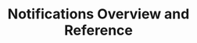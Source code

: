 ---
title: Notifications Overview and Reference
permalink: /account-security/notifications
keywords: notifications, manage notifications, email notifications, email messages, notify, notify me 
summary: "Learn about how in-app and email notifications work in Stitch."

layout: general
key: "notification-settings"
toc: true

type: "notifications"
weight: 1

intro: |
  {% include misc/data-files.html %}
  {% include misc/icons.html %}
  {% assign notifications = site.data.stitch.notifications %}

  To ensure you're kept in the loop when Stitch encounters issues, Stitch will trigger in-app and email notifications.

  In this guide, we'll cover:

  {% for section in page.sections %}
  - [{{ section.summary }}](#{{ section.anchor }})
  {% endfor %}

sections:
  - title: "Notification levels"
    anchor: "notification-levels"
    summary: "Notification urgency levels"
    content: |
      {% assign notification-levels = notifications.common.levels %}
      Stitch notifications are assigned levels of urgency as follows:

      {% for level in notification-levels.all %}
      - {{ level.icon | flatify | replace:"TOOLTIP",level.name }} **{{ level.name }}** - {{ level.description | flatify }} **For example:** {{ level.example | flatify }}
      {% endfor %}

      Refer to the [Notification reference section](#notification-reference) for more info about the issues that trigger notifications and the level assigned to each issue.

  - title: "Notification categories"
    anchor: "notification-categories"
    summary: "Stitch's notification categories"
    content: |
      {% assign notification-categories = notifications.common.categories %}

      Stitch notifications are grouped into the following categories:

      {% for category in notification-categories %}
      - **{{ category | capitalize }}** - {{ notifications[category]description | flatify }}
      {% endfor %}

      For more info about the notifications in each category, refer to the [Notification reference section](#notification-reference-section).

  - title: "In-app notifications"
    anchor: "in-app-notifications"
    summary: "How in-app notifications work"
    content: |
      When Stitch encounters an issue or something requires your attention, a notification will display in the **Notifications** tab of your account:

      ![The Notifications tab in the Stitch web app]({{ site.baseurl }}/images/account-security/notification-tab.png)
      
    subsections:
      - title: "In-app notification recipients"
        anchor: "in-app-notification-recipients"
        content: |
          In-app notifications are visible to all team members in a Stitch account.

      - title: "In-app notification visibility"
        anchor: "in-app-notification-visibility"
        content: |
          All notifications listed in the [Notification reference](#notification-reference) will display in the **Notifications** tab shortly after they're triggered.

          **Note**: Email notifications for some issues may not be sent immediately after the issue occurs. Refer to the [Email notification delays section](#email-notification-delays) for more info.

      - title: "In-app notification resolution"
        anchor: "in-app-notification-resolution"
        content: |
          Notifications in the **Notifications** tab will continue to display until the issue that triggered the notification is resolved.

          **Note**: At this time, manually clearing notifications is not supported.

  - title: "Email notifications"
    anchor: "email-notifications"
    summary: "How email notifications work"
    content: |
      For any issue listed in the [Notification reference](#notification-reference), Stitch will send an email version of the notification to all team members in a Stitch account.

    subsections:
      - title: "Email notification recipients"
        anchor: "email-notification-recipients"
        content: |
          Email notifications are sent to all team members in a Stitch account.

          If your account also has the [custom email notification list feature]({{ link.account.customize-notifications | prepend: site.baseurl }}) enabled, email notifications will also be sent to the email addresses in this list that have an **Enabled** status.

          **Note**: The only exception is the monthly billing invoice, which is sent only to the team member who originally entered the account's payment method details.

      - title: "Email notification from address"
        anchor: "notification-sent-from-address"
        content: |
          All email notifications from Stitch are sent from `{{ site.support }}`.

      - title: "Email notification subject lines"
        anchor: "email-notification-subject-lines"
        content: |
          Notifications from Stitch will have a subject line similar to the following: `{{ notifications.common.subject-lines.prefix }} <description of issue>`

      - title: "Email notification delays"
        anchor: "email-notification-delays"
        content: |
          Some email notifications may not be sent immediately after the issue occurs. Stitch implements an email send delay for some notification types to provide transient issues the opportunity to resolve themselves. Ideally, this means your inbox or [external notification service]({{ link.account.customize-notifications | prepend: site.baseurl }}) won't be spammed with notifications for non-actionable items.

          The delay Stitch uses depends on the notification/issue type. Refer to the [Notification reference section](#notification-reference) for the delay used by each notification type.

  - title: "Notification reference"
    anchor: "notification-reference"
    summary: "A reference of Stitch's email notifications"
    content: |
      In this section is info about the email notifications Stitch will send to the users of your account. This includes a description of the issue triggering the notification, the email's subject, urgency level, send delay (if any), potential causes, and the content of the email notification.

      {% assign attributes = "email-subject|category|level|email-delay|potential-causes|content" | split:"|" %}

      {% for level in notification-levels.all %}
      - [{{ level.name | append: " level notifications" }}](#{{ level.id }}-notification-reference)
      {% endfor %}

      {% for level in notification-levels.all %}
      ### {{ level.name | append: " level notifications" }} {#{{ level.id }}-notification-reference}

      When {{ level.name | downcase }} level notifications are sent, it means that {{ level.description | flatify | replace: "Data","data" }}

      {% for category in notification-categories %}
      {% for notification in notifications[category][level.id] %}
      - [{{ notification.name }}](#{{ notification.id }})
      {% endfor %}
      {% endfor %}

      {% for category in notification-categories %}
      {% for notification in notifications[category][level.id] %}

      #### {{ notification.name }} {#{{ notification.id | slugify }}}

      {{ notification.description | flatify }}

      <table class="attribute-list">
      {% for attribute in attributes %}
      {% if attribute == "level" %}
      <tr>
      <td class="attribute-name">
      <strong>{{ attribute | capitalize }}</strong>
      </td>
      <td>
      {{ level.name | capitalize }} {{ notification-levels[level.id]icon | flatify | replace:"TOOLTIP",notification-levels[level.id]description }}
      </td>
      </tr>

      {% elsif attribute == "category" %}
      <tr>
      <td class="attribute-name">
      <strong>{{ attribute | capitalize }}</strong>
      </td>
      <td>
      {{ category | capitalize }}
      </td>
      </tr>

      {% else %}

      {% if notification[attribute] %}
      <tr>
      <td class="attribute-name">
      <strong>{{ attribute | capitalize | replace: "-", " " }}</strong>
      </td>
      <td>
      {% if attribute == "email-subject" or attribute == "potential-causes" or attribute == "content" %}
      {% assign count = notification[attribute] | size %}

      {% case count %}
      {% when 1 %}
      {% for item in notification[attribute] %}
      {{ item | flatify }}
      {% endfor %}

      {% else %}
      <ul>
      {% for item in notification[attribute] %}
      <li>{{ item | flatify | markdownify }}</li>
      {% endfor %}
      </ul>
      {% endcase %}

      {% else %}
      {{ notification[attribute] | flatify }}
      {% endif %}
      </td>

      </tr>
      {% endif %}
      {% endif %}
      {% endfor %}
      </table>

      
      {% endfor %}
      {% if forloop.last == true %}
      [Back to {{ level.name }} notification reference](#{{ level.id | append: "-notification-reference" }})
      {% endif %}

      
      {% endfor %}

      {% unless forloop.last == true %}
      ---
      {% endunless %}
      {% endfor %}
---